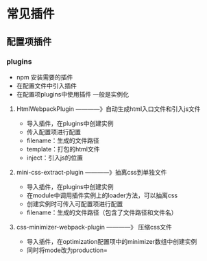 # 常见插件

## 配置项插件

### plugins

- npm 安装需要的插件
- 在配置文件中引入插件
- 在配置项plugins中使用插件 一般是实例化

1. HtmlWebpackPlugin ————》自动生成html入口文件和引入js文件
    - 导入插件，在plugins中创建实例
    - 传入配置项进行配置
    - filename：生成的文件路径
    - template：打包的html文件
    - inject：引入js的位置

2. mini-css-extract-plugin ————》抽离css到单独文件
    - 导入插件，在plugins中创建实例
    - 在module中调用插件实例上的loader方法，可以抽离css
    - 创建实例时可传入可配置项进行配置
    - filename：生成的文件路径（包含了文件路径和文件名）
    
3. css-minimizer-webpack-plugin ————》 压缩css文件
    - 导入插件，在optimization配置项中的minimizer数组中创建实例
    - 同时将mode改为production=
